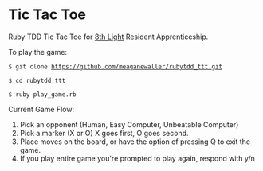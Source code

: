 # Tic Tac Toe

Ruby TDD Tic Tac Toe for [8th Light](http://www.8thlight.com) Resident Apprenticeship. 

To play the game:

<code>$ git clone https://github.com/meaganewaller/rubytdd_ttt.git</code>

<code>$ cd rubytdd_ttt</code>

<code>$ ruby play_game.rb</code>

Current Game Flow:

1. Pick an opponent (Human, Easy Computer, Unbeatable Computer)
2. Pick a marker (X or O) X goes first, O goes second.
3. Place moves on the board, or have the option of pressing Q to exit the game.
4. If you play entire game you're prompted to play again, respond with y/n


